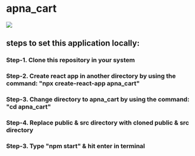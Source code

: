 # apna_cart 

![](https://github.com/b0n21en5/apna_cart/blob/main/public/ovw.png)

## steps to set this application locally:

### Step-1. Clone this repository in your system
### Step-2. Create react app in another directory by using the command: "npx create-react-app apna_cart"
### Step-3. Change directory to apna_cart by using the command: "cd apna_cart"
### Step-4. Replace public & src directory with cloned public & src directory
### Step-3. Type "npm start" & hit enter in terminal
